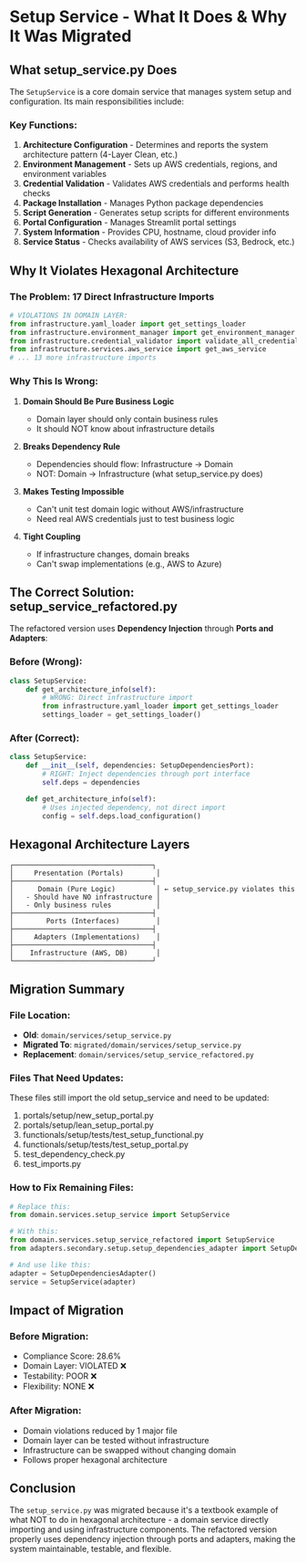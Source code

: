 # Setup Service - What It Does & Why It Was Migrated

## What setup_service.py Does

The `SetupService` is a core domain service that manages system setup and configuration. Its main responsibilities include:

### Key Functions:
1. **Architecture Configuration** - Determines and reports the system architecture pattern (4-Layer Clean, etc.)
2. **Environment Management** - Sets up AWS credentials, regions, and environment variables
3. **Credential Validation** - Validates AWS credentials and performs health checks
4. **Package Installation** - Manages Python package dependencies
5. **Script Generation** - Generates setup scripts for different environments
6. **Portal Configuration** - Manages Streamlit portal settings
7. **System Information** - Provides CPU, hostname, cloud provider info
8. **Service Status** - Checks availability of AWS services (S3, Bedrock, etc.)

## Why It Violates Hexagonal Architecture

### The Problem: 17 Direct Infrastructure Imports

```python
# VIOLATIONS IN DOMAIN LAYER:
from infrastructure.yaml_loader import get_settings_loader
from infrastructure.environment_manager import get_environment_manager
from infrastructure.credential_validator import validate_all_credentials
from infrastructure.services.aws_service import get_aws_service
# ... 13 more infrastructure imports
```

### Why This Is Wrong:

1. **Domain Should Be Pure Business Logic**
   - Domain layer should only contain business rules
   - It should NOT know about infrastructure details

2. **Breaks Dependency Rule**
   - Dependencies should flow: Infrastructure → Domain
   - NOT: Domain → Infrastructure (what setup_service.py does)

3. **Makes Testing Impossible**
   - Can't unit test domain logic without AWS/infrastructure
   - Need real AWS credentials just to test business logic

4. **Tight Coupling**
   - If infrastructure changes, domain breaks
   - Can't swap implementations (e.g., AWS to Azure)

## The Correct Solution: setup_service_refactored.py

The refactored version uses **Dependency Injection** through **Ports and Adapters**:

### Before (Wrong):
```python
class SetupService:
    def get_architecture_info(self):
        # WRONG: Direct infrastructure import
        from infrastructure.yaml_loader import get_settings_loader
        settings_loader = get_settings_loader()
```

### After (Correct):
```python
class SetupService:
    def __init__(self, dependencies: SetupDependenciesPort):
        # RIGHT: Inject dependencies through port interface
        self.deps = dependencies

    def get_architecture_info(self):
        # Uses injected dependency, not direct import
        config = self.deps.load_configuration()
```

## Hexagonal Architecture Layers

```
┌──────────────────────────────────┐
│     Presentation (Portals)        │
├──────────────────────────────────┤
│      Domain (Pure Logic)          │ ← setup_service.py violates this
│   - Should have NO infrastructure │
│   - Only business rules           │
├──────────────────────────────────┤
│        Ports (Interfaces)         │
├──────────────────────────────────┤
│     Adapters (Implementations)    │
├──────────────────────────────────┤
│    Infrastructure (AWS, DB)       │
└──────────────────────────────────┘
```

## Migration Summary

### File Location:
- **Old**: `domain/services/setup_service.py`
- **Migrated To**: `migrated/domain/services/setup_service.py`
- **Replacement**: `domain/services/setup_service_refactored.py`

### Files That Need Updates:
These files still import the old setup_service and need to be updated:
1. portals/setup/new_setup_portal.py
2. portals/setup/lean_setup_portal.py
3. functionals/setup/tests/test_setup_functional.py
4. functionals/setup/tests/test_setup_portal.py
5. test_dependency_check.py
6. test_imports.py

### How to Fix Remaining Files:
```python
# Replace this:
from domain.services.setup_service import SetupService

# With this:
from domain.services.setup_service_refactored import SetupService
from adapters.secondary.setup.setup_dependencies_adapter import SetupDependenciesAdapter

# And use like this:
adapter = SetupDependenciesAdapter()
service = SetupService(adapter)
```

## Impact of Migration

### Before Migration:
- Compliance Score: 28.6%
- Domain Layer: VIOLATED ❌
- Testability: POOR ❌
- Flexibility: NONE ❌

### After Migration:
- Domain violations reduced by 1 major file
- Domain layer can be tested without infrastructure
- Infrastructure can be swapped without changing domain
- Follows proper hexagonal architecture

## Conclusion

The `setup_service.py` was migrated because it's a textbook example of what NOT to do in hexagonal architecture - a domain service directly importing and using infrastructure components. The refactored version properly uses dependency injection through ports and adapters, making the system maintainable, testable, and flexible.